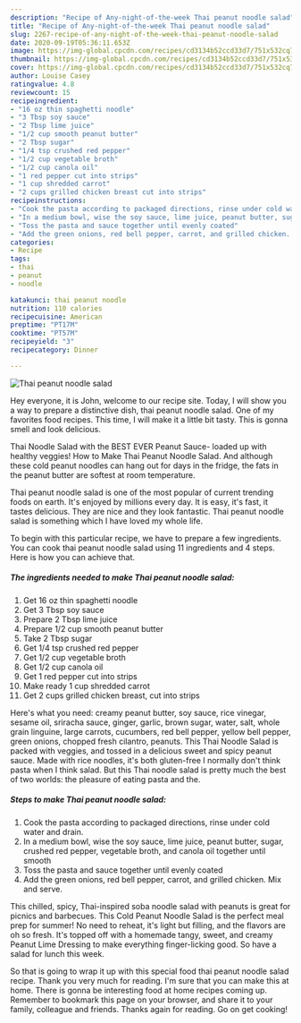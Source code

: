 ```yaml
---
description: "Recipe of Any-night-of-the-week Thai peanut noodle salad"
title: "Recipe of Any-night-of-the-week Thai peanut noodle salad"
slug: 2267-recipe-of-any-night-of-the-week-thai-peanut-noodle-salad
date: 2020-09-19T05:36:11.653Z
image: https://img-global.cpcdn.com/recipes/cd3134b52ccd33d7/751x532cq70/thai-peanut-noodle-salad-recipe-main-photo.jpg
thumbnail: https://img-global.cpcdn.com/recipes/cd3134b52ccd33d7/751x532cq70/thai-peanut-noodle-salad-recipe-main-photo.jpg
cover: https://img-global.cpcdn.com/recipes/cd3134b52ccd33d7/751x532cq70/thai-peanut-noodle-salad-recipe-main-photo.jpg
author: Louise Casey
ratingvalue: 4.8
reviewcount: 15
recipeingredient:
- "16 oz thin spaghetti noodle"
- "3 Tbsp soy sauce"
- "2 Tbsp lime juice"
- "1/2 cup smooth peanut butter"
- "2 Tbsp sugar"
- "1/4 tsp crushed red pepper"
- "1/2 cup vegetable broth"
- "1/2 cup canola oil"
- "1 red pepper cut into strips"
- "1 cup shredded carrot"
- "2 cups grilled chicken breast cut into strips"
recipeinstructions:
- "Cook the pasta according to packaged directions, rinse under cold water and drain."
- "In a medium bowl, wise the soy sauce, lime juice, peanut butter, sugar, crushed red pepper, vegetable broth, and canola oil together until smooth"
- "Toss the pasta and sauce together until evenly coated"
- "Add the green onions, red bell pepper, carrot, and grilled chicken. Mix and serve."
categories:
- Recipe
tags:
- thai
- peanut
- noodle

katakunci: thai peanut noodle 
nutrition: 110 calories
recipecuisine: American
preptime: "PT17M"
cooktime: "PT57M"
recipeyield: "3"
recipecategory: Dinner

---
```



![Thai peanut noodle salad](https://img-global.cpcdn.com/recipes/cd3134b52ccd33d7/751x532cq70/thai-peanut-noodle-salad-recipe-main-photo.jpg)

Hey everyone, it is John, welcome to our recipe site. Today, I will show you a way to prepare a distinctive dish, thai peanut noodle salad. One of my favorites food recipes. This time, I will make it a little bit tasty. This is gonna smell and look delicious.

Thai Noodle Salad with the BEST EVER Peanut Sauce- loaded up with healthy veggies! How to Make Thai Peanut Noodle Salad. And although these cold peanut noodles can hang out for days in the fridge, the fats in the peanut butter are softest at room temperature.

Thai peanut noodle salad is one of the most popular of current trending foods on earth. It's enjoyed by millions every day. It is easy, it's fast, it tastes delicious. They are nice and they look fantastic. Thai peanut noodle salad is something which I have loved my whole life.


To begin with this particular recipe, we have to prepare a few ingredients. You can cook thai peanut noodle salad using 11 ingredients and 4 steps. Here is how you can achieve that.

<!--inarticleads1-->

##### The ingredients needed to make Thai peanut noodle salad:

1. Get 16 oz thin spaghetti noodle
1. Get 3 Tbsp soy sauce
1. Prepare 2 Tbsp lime juice
1. Prepare 1/2 cup smooth peanut butter
1. Take 2 Tbsp sugar
1. Get 1/4 tsp crushed red pepper
1. Get 1/2 cup vegetable broth
1. Get 1/2 cup canola oil
1. Get 1 red pepper cut into strips
1. Make ready 1 cup shredded carrot
1. Get 2 cups grilled chicken breast, cut into strips


Here&#39;s what you need: creamy peanut butter, soy sauce, rice vinegar, sesame oil, sriracha sauce, ginger, garlic, brown sugar, water, salt, whole grain linguine, large carrots, cucumbers, red bell pepper, yellow bell pepper, green onions, chopped fresh cilantro, peanuts. This Thai Noodle Salad is packed with veggies, and tossed in a delicious sweet and spicy peanut sauce. Made with rice noodles, it&#39;s both gluten-free I normally don&#39;t think pasta when I think salad. But this Thai noodle salad is pretty much the best of two worlds: the pleasure of eating pasta and the. 

<!--inarticleads2-->

##### Steps to make Thai peanut noodle salad:

1. Cook the pasta according to packaged directions, rinse under cold water and drain.
1. In a medium bowl, wise the soy sauce, lime juice, peanut butter, sugar, crushed red pepper, vegetable broth, and canola oil together until smooth
1. Toss the pasta and sauce together until evenly coated
1. Add the green onions, red bell pepper, carrot, and grilled chicken. Mix and serve.


This chilled, spicy, Thai-inspired soba noodle salad with peanuts is great for picnics and barbecues. This Cold Peanut Noodle Salad is the perfect meal prep for summer! No need to reheat, it&#39;s light but filling, and the flavors are oh so fresh. It&#39;s topped off with a homemade tangy, sweet, and creamy Peanut Lime Dressing to make everything finger-licking good. So have a salad for lunch this week. 

So that is going to wrap it up with this special food thai peanut noodle salad recipe. Thank you very much for reading. I'm sure that you can make this at home. There is gonna be interesting food at home recipes coming up. Remember to bookmark this page on your browser, and share it to your family, colleague and friends. Thanks again for reading. Go on get cooking!
